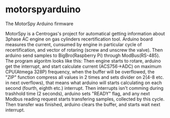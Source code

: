 # motorspyarduino
The MotorSpy Arduino firmware

MotorSpy is a Centrogas's project for automatical getting information about 3phase AC engine on gas cylinders recertification tool. Arduino board measures the current, cunsumed by engine in particular cycle of recertification, and vector of rotaring (screw and unscrew the valve). Then arduino send samples to BigBro(Raspberry Pi) through ModBus(RS-485).
The program algoritm looks like this:
Then engine starts to rotare, arduino get the interrupt, and start calculate current (ACS756->ADC) on maximum CPU(Atmega 328P) frequency, when the buffer will be overflowed, the "ZIP" function compress all values in 2 times and sets divider on 2(4-8 etc. in next overflows), that means what arduino will starts calculating on each second (fourth, eighth etc.) interrupt. Then interrupts isn't comming during trashhold time (2 seconds), arduino sets "READY" flag, and any next Modbus reading request starts transfering samples, collected by this cycle. Then transfer was finished, arduino clears the buffer, and starts wait next interrupt.
